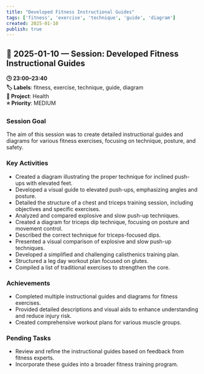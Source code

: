 ```yaml
---
title: "Developed Fitness Instructional Guides"
tags: ['fitness', 'exercise', 'technique', 'guide', 'diagram']
created: 2025-01-10
publish: true
---
```


## 📅 2025-01-10 — Session: Developed Fitness Instructional Guides

**🕒 23:00–23:40**  
**🏷️ Labels**: fitness, exercise, technique, guide, diagram  
**📂 Project**: Health  
**⭐ Priority**: MEDIUM  


### Session Goal
The aim of this session was to create detailed instructional guides and diagrams for various fitness exercises, focusing on technique, posture, and safety.

### Key Activities
- Created a diagram illustrating the proper technique for inclined push-ups with elevated feet.
- Developed a visual guide to elevated push-ups, emphasizing angles and posture.
- Detailed the structure of a chest and triceps training session, including objectives and specific exercises.
- Analyzed and compared explosive and slow push-up techniques.
- Created a diagram for triceps dip technique, focusing on posture and movement control.
- Described the correct technique for triceps-focused dips.
- Presented a visual comparison of explosive and slow push-up techniques.
- Developed a simplified and challenging calisthenics training plan.
- Structured a leg day workout plan focused on glutes.
- Compiled a list of traditional exercises to strengthen the core.

### Achievements
- Completed multiple instructional guides and diagrams for fitness exercises.
- Provided detailed descriptions and visual aids to enhance understanding and reduce injury risk.
- Created comprehensive workout plans for various muscle groups.

### Pending Tasks
- Review and refine the instructional guides based on feedback from fitness experts.
- Incorporate these guides into a broader fitness training program.
